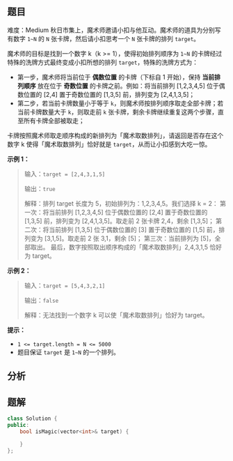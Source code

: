 
## 题目
难度：Medium
秋日市集上，魔术师邀请小扣与他互动。魔术师的道具为分别写有数字 `1~N` 的 `N` 张卡牌，然后请小扣思考一个 `N` 张卡牌的排列 `target`。

魔术师的目标是找到一个数字 k（k >= 1），使得初始排列顺序为 `1~N` 的卡牌经过特殊的洗牌方式最终变成小扣所想的排列 `target`，特殊的洗牌方式为：
- 第一步，魔术师将当前位于 **偶数位置** 的卡牌（下标自 1 开始），保持 **当前排列顺序** 放在位于 **奇数位置** 的卡牌之前。例如：将当前排列 [1,2,3,4,5] 位于偶数位置的 [2,4] 置于奇数位置的 [1,3,5] 前，排列变为 [2,4,1,3,5]；
- 第二步，若当前卡牌数量小于等于 `k`，则魔术师按排列顺序取走全部卡牌；若当前卡牌数量大于 `k`，则取走前 `k` 张卡牌，剩余卡牌继续重复这两个步骤，直至所有卡牌全部被取走；

卡牌按照魔术师取走顺序构成的新排列为「魔术取数排列」，请返回是否存在这个数字 k 使得「魔术取数排列」恰好就是 `target`，从而让小扣感到大吃一惊。

**示例 1：**
>输入：`target = [2,4,3,1,5]`
>
>输出：`true`
>
>解释：排列 target 长度为 5，初始排列为：1,2,3,4,5。我们选择 k = 2：
>第一次：将当前排列 [1,2,3,4,5] 位于偶数位置的 [2,4] 置于奇数位置的 [1,3,5] 前，排列变为 [2,4,1,3,5]。取走前 2 张卡牌 2,4，剩余 [1,3,5]；
>第二次：将当前排列 [1,3,5] 位于偶数位置的 [3] 置于奇数位置的 [1,5] 前，排列变为 [3,1,5]。取走前 2 张 3,1，剩余 [5]；
>第三次：当前排列为 [5]，全部取出。
>最后，数字按照取出顺序构成的「魔术取数排列」2,4,3,1,5 恰好为 target。

**示例 2：**
>输入：`target = [5,4,3,2,1]`
>
>输出：`false`
>
>解释：无法找到一个数字 k 可以使「魔术取数排列」恰好为 target。


**提示：**
- `1 <= target.length = N <= 5000`
- 题目保证 `target` 是 `1~N` 的一个排列。
## 分析

## 题解
```cpp
class Solution {
public:
    bool isMagic(vector<int>& target) {

    }
};
```